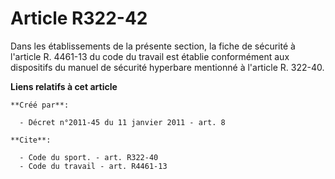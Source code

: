 # Article R322-42

Dans les établissements de la présente section, la fiche de sécurité à l'article R. 4461-13 du code du travail est établie
conformément aux dispositifs du manuel de sécurité hyperbare mentionné à l'article R. 322-40.

**Liens relatifs à cet article**

	**Créé par**:

	  - Décret n°2011-45 du 11 janvier 2011 - art. 8

	**Cite**:

	  - Code du sport. - art. R322-40
	  - Code du travail - art. R4461-13
